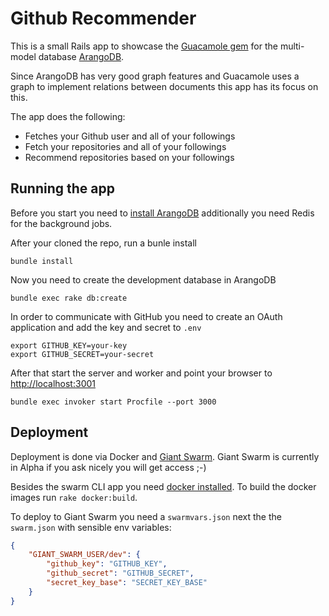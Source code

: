 # Github Recommender

This is a small Rails app to showcase the [Guacamole gem](http://guacamolegem.org) for the multi-model database [ArangoDB](https://www.arangodb.com).

Since ArangoDB has very good graph features and Guacamole uses a graph to implement relations between documents this app has its focus on this.

The app does the following:

* Fetches your Github user and all of your followings
* Fetch your repositories and all of your followings
* Recommend repositories based on your followings

## Running the app

Before you start you need to [install ArangoDB](https://www.arangodb.com/install) additionally you need Redis for the background jobs.

After your cloned the repo, run a bunle install

```shell
bundle install
```

Now you need to create the development database in ArangoDB

```shell
bundle exec rake db:create
```

In order to communicate with GitHub you need to create an OAuth application and add the key and secret to `.env`

```shell
export GITHUB_KEY=your-key
export GITHUB_SECRET=your-secret
```

After that start the server and worker and point your browser to <http://localhost:3001>

```shell
bundle exec invoker start Procfile --port 3000 
```

## Deployment

Deployment is done via Docker and [Giant Swarm](http://giantswarm.io/). Giant Swarm is currently in Alpha if you ask nicely you will get access ;-)

Besides the swarm CLI app you need [docker installed](http://docs.docker.com/installation). To build the docker images run `rake docker:build`.

To deploy to Giant Swarm you need a `swarmvars.json` next the the `swarm.json` with sensible env variables:

```json
{
    "GIANT_SWARM_USER/dev": {
        "github_key": "GITHUB_KEY",
        "github_secret": "GITHUB_SECRET",
        "secret_key_base": "SECRET_KEY_BASE"
    }
}
```
